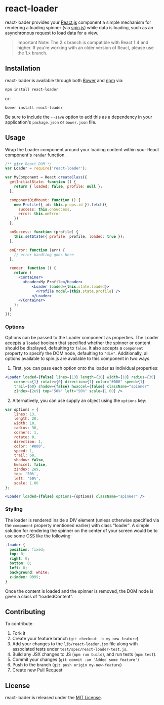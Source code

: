 # react-loader

react-loader provides your [React.js](http://facebook.github.io/react/)
component a simple mechanism for rendering a loading spinner (via
[spin.js](http://fgnass.github.io/spin.js/)) while data is loading, such as an
asynchronous request to load data for a view.

> Important Note: The 2.x branch is compatible with React 1.4 and higher. If
> you're working with an older version of React, please use the 1.x branch.

## Installation

react-loader is available through both [Bower](http://bower.io/) and
[npm](https://www.npmjs.org/) via:

    npm install react-loader

or:

    bower install react-loader

Be sure to include the `--save` option to add this as a dependency in your
application's `package.json` or `bower.json` file.

## Usage

Wrap the Loader component around your loading content within your React
component's `render` function.

```jsx
/** @jsx React.DOM */
var Loader = require('react-loader');

var MyComponent = React.createClass({
  getInitialState: function () {
    return { loaded: false, profile: null };
  },

  componentDidMount: function () {
    new Profile({ id: this.props.id }).fetch({
      success: this.onSuccess,
      error: this.onError
    })
  },

  onSuccess: function (profile) {
    this.setState({ profile: profile, loaded: true });
  },

  onError: function (err) {
    // error handling goes here
  },

  render: function () {
    return (
      <Container>
        <Header>My Profile</Header>
            <Loader loaded={this.state.loaded}>
              <Profile model={this.state.profile} />
            </Loader>
      </Container>
    );
  }
});
```

### Options

Options can be passed to the Loader component as properties.  The Loader accepts
a `loaded` boolean that specified whether the spinner or content should be
displayed, defaulting to `false`.  It also accepts a `component` property to
specify the DOM node, defaulting to `"div"`.  Additionally, all options
available to spin.js are available to this component in two ways.

1. First, you can pass each option onto the loader as individual properties:

```jsx
<Loader loaded={false} lines={13} length={20} width={10} radius={30}
    corners={1} rotate={0} direction={1} color="#000" speed={1}
    trail={60} shadow={false} hwaccel={false} className="spinner"
    zIndex={2e9} top="50%" left="50%" scale={1.00} />
```

2. Alternatively, you can use supply an object using the `options` key:

```jsx
var options = {
    lines: 13,
    length: 20,
    width: 10,
    radius: 30,
    corners: 1,
    rotate: 0,
    direction: 1,
    color: '#000',
    speed: 1,
    trail: 60,
    shadow: false,
    hwaccel: false,
    zIndex: 2e9,
    top: '50%',
    left: '50%',
    scale: 1.00
};

<Loader loaded={false} options={options} className="spinner" />
```

### Styling

The loader is rendered inside a DIV element (unless otherwise specified via the
`component` property mentioned earlier) with class "loader".  A simple solution
for rendering the spinner on the center of your screen would be to use some CSS
like the following:

```css
.loader {
  position: fixed;
  top: 0;
  right: 0;
  bottom: 0;
  left: 0;
  background: white;
  z-index: 9999;
}
```

Once the content is loaded and the spinner is removed, the DOM node is given a
class of "loadedContent".

## Contributing

To contribute:

1. Fork it
2. Create your feature branch (`git checkout -b my-new-feature`)
3. Add your changes to the `lib/react-loader.jsx` file along with associated
   tests under `test/spec/react-loader-test.js`.
4. Build any JSX changes to JS (`npm run build`), and run tests (`npm test`).
5. Commit your changes (`git commit -am 'Added some feature'`)
6. Push to the branch (`git push origin my-new-feature`)
7. Create new Pull Request

## License

react-loader is released under the [MIT License](http://opensource.org/licenses/MIT).
